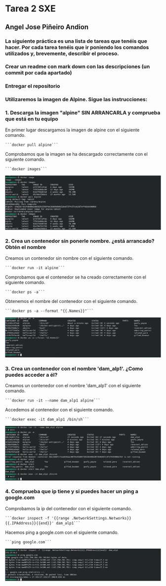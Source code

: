 # Tarea 2 SXE
## Angel Jose Piñeiro Andion

### La siguiente práctica es una lista de tareas que tenéis que hacer. Por cada tarea tenéis que ir poniendo los comandos utilizados y, brevemente, describir el proceso.

### Crear un readme con mark down con las descripciones (un commit por cada apartado)

### Entregar el repositorio

### Utilizaremos la imagen de Alpine. Sigue las instrucciones:

### 1. Descarga la imagen "alpine" SIN ARRANCARLA y comprueba que está en tu equipo
En primer lugar descargamos la imagen de alpine con el siguiente comando.

    ```docker pull alpine```

Comprobamos que la imagen se ha descargado correctamente con el siguiente comando.

    ```docker images```
![apartado1.png](images/apartado1.png)
### 2. Crea un contenedor sin ponerle nombre. ¿está arrancado? Obtén el nombre
Creamos un contenedor sin nombre con el siguiente comando.

    ```docker run -it alpine```

Comprobamos que el contenedor se ha creado correctamente con el siguiente comando.

    ```docker ps -a```

Obtenemos el nombre del contenedor con el siguiente comando.

    ```docker ps -a --format "{{.Names}}"```
![apartado2.png](images/apartado2.png)
### 3. Crea un contenedor con el nombre 'dam_alp1'. ¿Como puedes acceder a él?
Creamos un contenedor con el nombre 'dam_alp1' con el siguiente comando.

    ```docker run -it --name dam_alp1 alpine```

Accedemos al contenedor con el siguiente comando.

    ```docker exec -it dam_alp1 /bin/sh```
![apartado3.png](images/apartado3.png)

### 4. Comprueba que ip tiene y si puedes hacer un ping a google.com
Comprobamos la ip del contenedor con el siguiente comando.

    ```docker inspect -f '{{range .NetworkSettings.Networks}}{{.IPAddress}}{{end}}' dam_alp1```

Hacemos ping a google.com con el siguiente comando.

    ```ping google.com```
![apartado4.png](images/apartado4.png)
